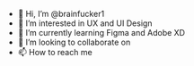 - 👋 Hi, I’m @brainfucker1
- 👀 I’m interested in UX and UI Design
- 🌱 I’m currently learning Figma and Adobe XD
- 💞️ I’m looking to collaborate on 
- 📫 How to reach me

<!---
brainfucker1/brainfucker1 is a ✨ special ✨ repository because its `README.md` (this file) appears on your GitHub profile.
You can click the Preview link to take a look at your changes.
--->
